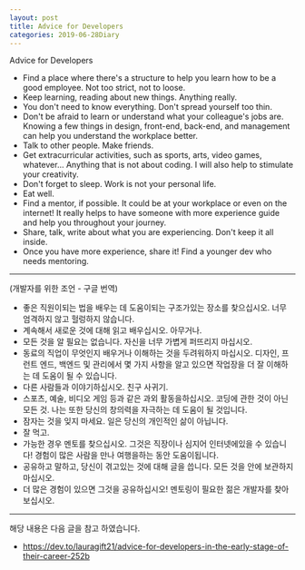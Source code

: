 ```yaml
---
layout: post
title: Advice for Developers 
categories: 2019-06-28Diary
---
```


Advice for Developers

- Find a place where there's a structure to help you learn how to be a good employee. Not too strict, not to loose.
- Keep learning, reading about new things. Anything really.
- You don't need to know everything. Don't spread yourself too thin.
- Don't be afraid to learn or understand what your colleague's jobs are. Knowing a few things in design, front-end, back-end, and management can help you understand the workplace better.
- Talk to other people. Make friends.
- Get extracurricular activities, such as sports, arts, video games, whatever... Anything that is not about coding. I will also help to stimulate your creativity.
- Don't forget to sleep. Work is not your personal life.
- Eat well.
- Find a mentor, if possible. It could be at your workplace or even on the internet! It really helps to have someone with more experience guide and help you throughout your journey.
- Share, talk, write about what you are experiencing. Don't keep it all inside.
- Once you have more experience, share it! Find a younger dev who needs mentoring.

---

(개발자를 위한 조언 - 구글 번역)

- 좋은 직원이되는 법을 배우는 데 도움이되는 구조가있는 장소를 찾으십시오. 너무 엄격하지 않고 헐렁하지 않습니다.
- 계속해서 새로운 것에 대해 읽고 배우십시오. 아무거나.
- 모든 것을 알 필요는 없습니다. 자신을 너무 가볍게 퍼뜨리지 마십시오.
- 동료의 직업이 무엇인지 배우거나 이해하는 것을 두려워하지 마십시오. 디자인, 프런트 엔드, 백엔드 및 관리에서 몇 가지 사항을 알고 있으면 작업장을 더 잘 이해하는 데 도움이 될 수 있습니다.
- 다른 사람들과 이야기하십시오. 친구 사귀기.
- 스포츠, 예술, 비디오 게임 등과 같은 과외 활동을하십시오. 코딩에 관한 것이 아닌 모든 것. 나는 또한 당신의 창의력을 자극하는 데 도움이 될 것입니다.
- 잠자는 것을 잊지 마세요. 일은 당신의 개인적인 삶이 아닙니다.
- 잘 먹고.
- 가능한 경우 멘토를 찾으십시오. 그것은 직장이나 심지어 인터넷에있을 수 있습니다! 경험이 많은 사람을 만나 여행을하는 동안 도움이됩니다.
- 공유하고 말하고, 당신이 겪고있는 것에 대해 글을 씁니다. 모든 것을 안에 보관하지 마십시오.
- 더 많은 경험이 있으면 그것을 공유하십시오! 멘토링이 필요한 젊은 개발자를 찾아보십시오.



----
해당 내용은 다음 글을 참고 하였습니다.
- https://dev.to/lauragift21/advice-for-developers-in-the-early-stage-of-their-career-252b
